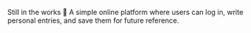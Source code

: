 Still in the works :dancer: 
A simple online platform where users can log in, write personal entries, and save them for future reference.
